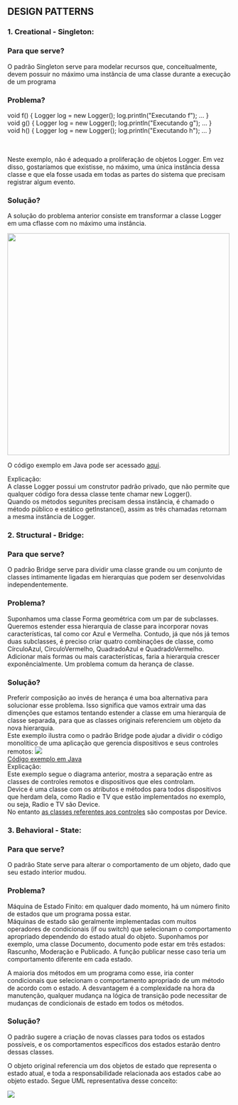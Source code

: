 ## DESIGN PATTERNS

### 1. Creational - Singleton:

### Para que serve?

<p>O padrão Singleton serve para modelar recursos que, conceitualmente, devem possuir no máximo uma instância de uma classe durante a execução de um programa</p>

### Problema?

<p>void f() {
  Logger log = new Logger();
  log.println("Executando f");
  ...
}<br>
void g() {
  Logger log = new Logger();
  log.println("Executando g");
  ...
}<br>
void h() {
  Logger log = new Logger();
  log.println("Executando h");
  ...
}

<br><br>
Neste exemplo, não é adequado a proliferação de objetos Logger. Em vez disso, gostaríamos que existisse, no máximo, uma única instância dessa classe e que ela fosse usada em todas as partes do sistema que precisam registrar algum evento.
</p>

### Solução?

<p>A solução do problema anterior consiste em transformar a classe Logger em uma cflasse com no máximo uma instância.</p>
<img width="500px" src="https://github.com/taisbarbosa/bsc3period/blob/main/software_engineering/design_patterns/uml_singleton.png">
<p>O código exemplo em Java pode ser acessado <a href="https://github.com/taisbarbosa/bsc3period/blob/main/software_engineering/design_patterns/singleton_java/Main.java">aqui</a>.</p>
<p>Explicação:<br>A classe Logger possui um construtor padrão privado, que não permite que qualquer código fora dessa classe tente chamar new Logger().<br>Quando os métodos segunites precisam dessa instância, é chamado o método público e estático getInstance(), assim as três chamadas retornam a mesma instância de Logger.</p>

### 2. Structural - Bridge:

### Para que serve?

<p>O padrão Bridge serve para dividir uma classe grande ou um conjunto de classes intimamente ligadas em hierarquias que podem ser desenvolvidas independentemente.</p>

### Problema?

<p>Suponhamos uma classe Forma geométrica com um par de subclasses. Queremos estender essa hierarquia de classe para incorporar novas características, tal como cor Azul e Vermelha. Contudo, já que nós já temos duas subclasses, é preciso criar quatro combinações de classe, como CírculoAzul, CirculoVermelho, QuadradoAzul e QuadradoVermelho. Adicionar mais formas ou mais características, faria a hierarquia crescer exponêncialmente. Um problema comum da herança de classe.</p>

### Solução?

<p>Preferir composição ao invés de herança é uma boa alternativa para solucionar esse problema. Isso significa que vamos extrair uma das dimenções que estamos tentando estender a classe em uma hierarquia de classe separada, para que as classes originais referenciem um objeto da nova hierarquia.<br>
Este exemplo ilustra como o padrão Bridge pode ajudar a dividir o código monolítico de uma aplicação que gerencia dispositivos e seus controles remotos:
<img src="https://refactoring.guru/images/patterns/diagrams/bridge/example-en.png"><br>
<a href="https://github.com/taisbarbosa/bsc3period/blob/main/software_engineering/design_patterns/bridge_java/Demo.java">Código exemplo em Java</a><br>
Explicação:<br>Este exemplo segue o diagrama anterior, mostra a separação entre as classes de controles remotos e dispositivos que eles controlam.<br>Device é uma classe com os atributos e métodos para todos dispositivos que herdam dela, como Radio e TV que estão implementados no exemplo, ou seja, Radio e TV são Device.<br> No entanto <a href="https://github.com/taisbarbosa/bsc3period/tree/main/software_engineering/design_patterns/bridge_java/remotes">as classes referentes aos controles</a> são compostas por Device.
</p>

### 3. Behavioral - State:

### Para que serve?

<p>O padrão State serve para alterar o comportamento de um objeto, dado que seu estado interior mudou.</p>

### Problema?

<p>Máquina de Estado Finito: em qualquer dado momento, há um número finito de estados que um programa possa estar.<br>Máquinas de estado são geralmente implementadas com muitos operadores de condicionais (if ou switch) que selecionam o comportamento apropriado dependendo do estado atual do objeto. Suponhamos por exemplo, uma classe Documento, documento pode estar em três estados: Rascunho, Moderação e Publicado. A função publicar nesse caso teria um comportamento diferente em cada estado.</p>
<p>A maioria dos métodos em um programa como esse, iria conter condicionais que selecionam o comportamento apropriado de um método de acordo com o estado. A desvantagem é a complexidade na hora da manutenção, qualquer mudança na lógica de transição pode necessitar de mudanças de condicionais de estado em todos os métodos.</p>

### Solução?

<p>O padrão sugere a criação de novas classes para todos os estados possíveis, e os comportamentos específicos dos estados estarão dentro dessas classes.</p>
<p>O objeto original referencia um dos objetos de estado que representa o estado atual, e toda a responsabilidade relacionada aos estados cabe ao objeto estado. Segue UML representativa desse conceito:</p>
<img src="https://upload.wikimedia.org/wikipedia/commons/thumb/e/e8/State_Design_Pattern_UML_Class_Diagram.svg/400px-State_Design_Pattern_UML_Class_Diagram.svg.png">
